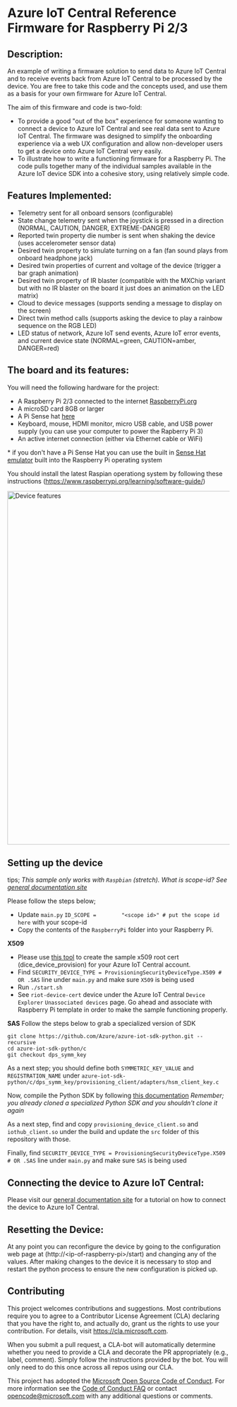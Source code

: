 # Azure IoT Central Reference Firmware for Raspberry Pi 2/3

## Description:

An example of writing a firmware solution to send data to Azure IoT Central and to receive events back from Azure IoT Central to be processed by the device.  You are free to take this code and the concepts used, and use them as a basis for your own firmware for Azure IoT Central.

The aim of this firmware and code is two-fold:

- To provide a good "out of the box" experience for someone wanting to connect a device to Azure IoT Central and see real data sent to Azure IoT Central.  The firmware was designed to simplify the onboarding experience via a web UX configuration and allow non-developer users to get a device onto Azure IoT Central very easily.
- To illustrate how to write a functioning firmware for a Raspberry Pi.  The code pulls together many of the individual samples available in the Azure IoT device SDK into a cohesive story, using relatively simple code.

## Features Implemented:

- Telemetry sent for all onboard sensors (configurable)
- State change telemetry sent when the joystick is pressed in a direction (NORMAL, CAUTION, DANGER, EXTREME-DANGER)
- Reported twin property die number is sent when shaking the device  (uses accelerometer sensor data)
- Desired twin property to simulate turning on a fan (fan sound plays from onboard headphone jack)
- Desired twin properties of current and voltage of the device (trigger a bar graph animation)
- Desired twin property of IR blaster (compatible with the MXChip variant but with no IR blaster on the board it just does an animation on the LED matrix)
- Cloud to device messages (supports sending a message to display on the screen)
- Direct twin method calls (supports asking the device to play a rainbow sequence on the RGB LED)
- LED status of network, Azure IoT send events, Azure IoT error events, and current device state (NORMAL=green, CAUTION=amber, DANGER=red)

## The board and its features:

You will need the following hardware for the project:

- A Raspberry Pi 2/3 connected to the internet [RaspberryPi.org](https://www.raspberrypi.org/learning/hardware-guide/)
- A microSD card 8GB or larger
- A Pi Sense hat [here](https://www.raspberrypi.org/products/sense-hat/)
- Keyboard, mouse, HDMI monitor, micro USB cable, and USB power supply (you can use your computer to power the Rapberry Pi 3)
- An active internet connection (either via Ethernet cable or WiFi)

*&nbsp;if you don't have a Pi Sense Hat you can use the built in [Sense Hat emulator](http://sense-emu.readthedocs.io/en/v1.0/) built into the Raspberry Pi operating system

You should install the latest Raspian operationg system by following these instructions (https://www.raspberrypi.org/learning/software-guide/)

<img src="images/device.jpg" alt="Device features" style="width: 800px;"/>

## Setting up the device

tips;
*This sample only works with `Raspbian` (stretch).*
*What is scope-id? See [general documentation site](https://aka.ms/iotcentral-doc-raspi)*

Please follow the steps below;

- Update `main.py` `ID_SCOPE =        "<scope id>" # put the scope id here` with your scope-id
- Copy the contents of the `RaspberryPi` folder into your Raspberry Pi.

**X509**
- Please use [this tool](https://github.com/azure/iot-central-firmware/tree/master/tools/dice) to create the sample x509 root cert (dice_device_provision) for your Azure IoT Central account.
- Find `SECURITY_DEVICE_TYPE = ProvisioningSecurityDeviceType.X509 # OR .SAS` line under `main.py` and make sure `X509` is being used
- Run `./start.sh`
- See `riot-device-cert` device under the Azure IoT Central `Device Explorer` `Unassociated devices` page.
Go ahead and associate with Raspberry Pi template in order to make the sample functioning properly.

**SAS**
Follow the steps below to grab a specialized version of SDK
```
git clone https://github.com/Azure/azure-iot-sdk-python.git --recursive
cd azure-iot-sdk-python/c
git checkout dps_symm_key
```

As a next step; you should define both `SYMMETRIC_KEY_VALUE` and `REGISTRATION_NAME` under
`azure-iot-sdk-python/c/dps_symm_key/provisioning_client/adapters/hsm_client_key.c`

Now, compile the Python SDK by following [this documentation](https://github.com/Azure/azure-iot-sdk-python/blob/master/doc/python-devbox-setup.md)
*Remember; you already cloned a specialized Python SDK and you shouldn't clone it again*

As a next step, find and copy `provisioning_device_client.so` and `iothub_client.so` under the build
and update the `src` folder of this repository with those.

Finally, find `SECURITY_DEVICE_TYPE = ProvisioningSecurityDeviceType.X509 # OR .SAS` line under `main.py` and make sure `SAS` is being used

## Connecting the device to Azure IoT Central:

Please visit our [general documentation site](https://aka.ms/iotcentral-doc-raspi) for a tutorial on how to connect the device to Azure IoT Central.

## Resetting the Device:

At any point you can reconfigure the device by going to the configuration web page at (http://&lt;ip-of-raspberry-pi&gt;/start) and changing any of the values.  After making changes to the device it is necessary to stop and restart the python process to ensure the new configuration is picked up.

## Contributing

This project welcomes contributions and suggestions.  Most contributions require you to agree to a
Contributor License Agreement (CLA) declaring that you have the right to, and actually do, grant us
the rights to use your contribution. For details, visit https://cla.microsoft.com.

When you submit a pull request, a CLA-bot will automatically determine whether you need to provide
a CLA and decorate the PR appropriately (e.g., label, comment). Simply follow the instructions
provided by the bot. You will only need to do this once across all repos using our CLA.

This project has adopted the [Microsoft Open Source Code of Conduct](https://opensource.microsoft.com/codeofconduct/).
For more information see the [Code of Conduct FAQ](https://opensource.microsoft.com/codeofconduct/faq/) or
contact [opencode@microsoft.com](mailto:opencode@microsoft.com) with any additional questions or comments.
